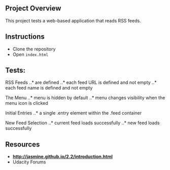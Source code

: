 

## Project Overview

This project tests a web-based application that reads RSS feeds.


## Instructions

* Clone the repository
* Open `index.html`


## Tests:

RSS Feeds
 ..* are defined
 ..* each feed URL is defined and not empty
 ..* each feed name is defined and not empty

The Menu
  ..* menu is hidden by default
  ..* menu changes visibility when the menu icon is clicked

Initial Entries
  ..* a single .entry element within the .feed container

New Feed Selection
  ..* current feed loads successfully
  ..* new feed loads successfully

## Resources
* <strong>http://jasmine.github.io/2.2/introduction.html</strong>
* Udacity Forums
